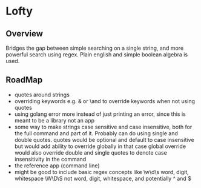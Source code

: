 # Lofty

## Overview 

Bridges the gap between simple searching on a single string, and more powerful search using regex.
Plain english and simple boolean algebra is used.

## RoadMap

- quotes around strings
- overriding keywords e.g. \& or \and to override keywords when not using quotes
- using golang error more instead of just printing an error, since this is meant to be a library not an app
- some way to make strings case sensitive and case insensitive, both for the full command and part of it. 
  Probably can do using single and double quotes. quotes would be optional and default to case insensitive 
  but would add ability to override globally in that case global override would also override double and single quotes 
  to denote case insensitivity in the command
- the reference app (command line)
- might be good to  include basic regex concepts like \w\d\s	word, digit, whitespace \W\D\S	not word, digit, 
  whitespace, and potentially ^ and $